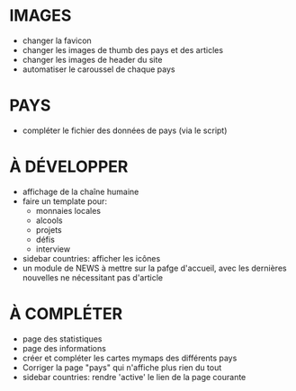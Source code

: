 # IMAGES
- changer la favicon
- changer les images de thumb des pays et des articles
- changer les images de header du site
- automatiser le caroussel de chaque pays

# PAYS
- compléter le fichier des données de pays (via le script)

# À DÉVELOPPER
- affichage de la chaîne humaine
- faire un template pour:
	- monnaies locales
	- alcools
	- projets
	- défis
	- interview
- sidebar countries: afficher les icônes
- un module de NEWS à mettre sur la pafge d'accueil, avec les dernières nouvelles ne nécessitant pas d'article

# À COMPLÉTER
- page des statistiques
- page des informations
- créer et compléter les cartes mymaps des différents pays
- Corriger la page "pays" qui n'affiche plus rien du tout
- sidebar countries: rendre 'active' le lien de la page courante